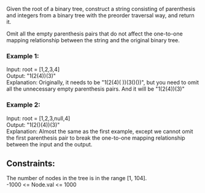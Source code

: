Given the root of a binary tree, construct a string consisting of parenthesis and integers from a binary tree with the preorder traversal way, and return it.  

Omit all the empty parenthesis pairs that do not affect the one-to-one mapping relationship between the string and the original binary tree.  

 

### Example 1:  


Input: root = [1,2,3,4]  
Output: "1(2(4))(3)"  
Explanation: Originally, it needs to be "1(2(4)( ))(3()())", but you need to omit all the unnecessary empty parenthesis pairs. And it will be "1(2(4))(3)"  
### Example 2:   


Input: root = [1,2,3,null,4]  
Output: "1(2()(4))(3)"  
Explanation: Almost the same as the first example, except we cannot omit the first parenthesis pair to break the one-to-one mapping relationship between the input and the output.
 
  
## Constraints:  

The number of nodes in the tree is in the range [1, 104].  
-1000 <= Node.val <= 1000  
